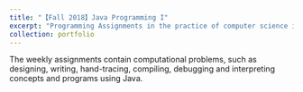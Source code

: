 ```yaml
---
title: "【Fall 2018】Java Programming I"
excerpt: "Programming Assignments in the practice of computer science in Java are showcased.<br/><img src='/images/1_cse8a.jpg'>"
collection: portfolio
---
```


The weekly assignments contain computational problems, such as designing, writing, hand-tracing, compiling, debugging and interpreting concepts and programs using Java.  

